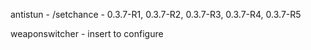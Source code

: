 antistun - /setchance - 0.3.7-R1, 0.3.7-R2, 0.3.7-R3, 0.3.7-R4, 0.3.7-R5

weaponswitcher - insert to configure
